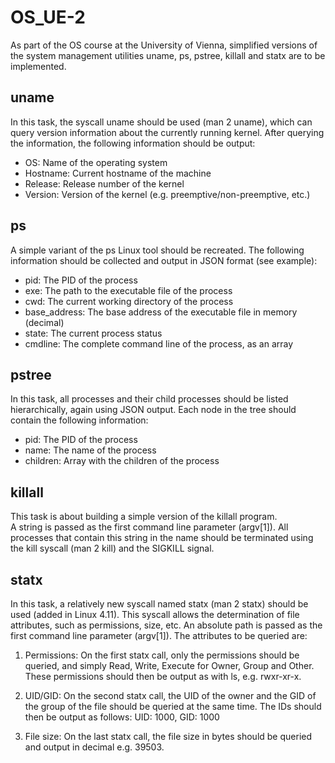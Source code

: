 # OS_UE-2

As part of the OS course at the University of Vienna, simplified versions of the system management utilities uname, ps, pstree, killall and statx are to be implemented.

## uname

In this task, the syscall uname should be used (man 2 uname), which can query version information about the currently running kernel.
After querying the information, the following information should be output:

- OS: Name of the operating system
- Hostname: Current hostname of the machine
- Release: Release number of the kernel
- Version: Version of the kernel (e.g. preemptive/non-preemptive, etc.)

## ps

A simple variant of the ps Linux tool should be recreated. The following information should be collected and output in JSON format (see example):

- pid: The PID of the process
- exe: The path to the executable file of the process
- cwd: The current working directory of the process
- base_address: The base address of the executable file in memory (decimal)
- state: The current process status
- cmdline: The complete command line of the process, as an array

## pstree

In this task, all processes and their child processes should be listed hierarchically, again using JSON output. Each node in the tree should contain the following information:

- pid: The PID of the process
- name: The name of the process
- children: Array with the children of the process

## killall

This task is about building a simple version of the killall program. </br>
A string is passed as the first command line parameter (argv[1]). All processes that contain this string in the name should be terminated using the kill syscall (man 2 kill) and the SIGKILL signal.

## statx

In this task, a relatively new syscall named statx (man 2 statx) should be used
(added in Linux 4.11). This syscall allows the determination of file attributes, such as
permissions, size, etc. An absolute path is passed as the first command line
parameter (argv[1]). The attributes to be queried are:

1. Permissions: On the first statx call, only the permissions should be queried, and simply Read, Write, Execute for Owner, Group and Other. These permissions
should then be output as with ls, e.g. rwxr-xr-x.

2. UID/GID: On the second statx call, the UID of the owner and the GID
of the group of the file should be queried at the same time. The IDs should then be output as follows: UID:
1000, GID: 1000

3. File size: On the last statx call, the file size in bytes should be queried and output in decimal
e.g. 39503.
